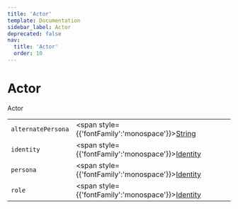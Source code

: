 ```yaml
---
title: 'Actor'
template: Documentation
sidebar_label: Actor
deprecated: false
nav:
  title: 'Actor'
  order: 10
---
```


# Actor

<div style={{'fontFamily':'monospace'}}><span style={{'fontSize':'1.5rem','fontWeight':500}}>Actor</span></div>





| | | |
| -- | -- | -- |
| `alternatePersona` | <span style={{'fontFamily':'monospace'}}><a href="/guardrails/docs/reference/graphql/scalar/String">String</a></span> |  |
| `identity` | <span style={{'fontFamily':'monospace'}}><a href="/guardrails/docs/reference/graphql/object/Identity">Identity</a></span> |  |
| `persona` | <span style={{'fontFamily':'monospace'}}><a href="/guardrails/docs/reference/graphql/object/Identity">Identity</a></span> |  |
| `role` | <span style={{'fontFamily':'monospace'}}><a href="/guardrails/docs/reference/graphql/object/Identity">Identity</a></span> |  |